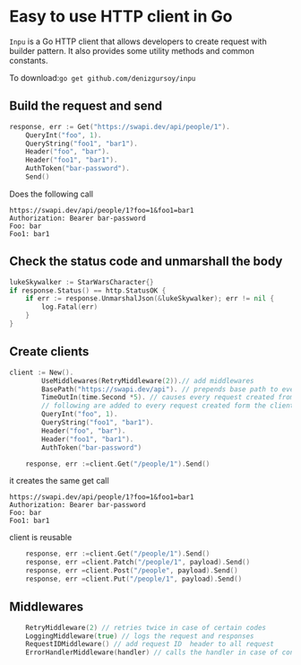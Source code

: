# Easy to use HTTP client in Go
`Inpu` is a Go HTTP client that allows developers to create request with builder pattern. It also 
provides some utility methods and common constants.

To download:`go get github.com/denizgursoy/inpu`

## Build the request and send
```go
response, err := Get("https://swapi.dev/api/people/1").
    QueryInt("foo", 1).
    QueryString("foo1", "bar1").
    Header("foo", "bar").
    Header("foo1", "bar1").
    AuthToken("bar-password").
    Send()
```
Does the following call
```
https://swapi.dev/api/people/1?foo=1&foo1=bar1 
Authorization: Bearer bar-password
Foo: bar
Foo1: bar1

```
## Check the status code and unmarshall the body
```go
lukeSkywalker := StarWarsCharacter{}
if response.Status() == http.StatusOK {
    if err := response.UnmarshalJson(&lukeSkywalker); err != nil {
        log.Fatal(err)
    }
}
```

## Create clients
```go
client := New().
		UseMiddlewares(RetryMiddleware(2)).// add middlewares
		BasePath("https://swapi.dev/api"). // prepends base path to every call uri
		TimeOutIn(time.Second *5). // causes every request created from the client to expire in the duration
		// following are added to every request created form the client
		QueryInt("foo", 1).
		QueryString("foo1", "bar1").
		Header("foo", "bar").
		Header("foo1", "bar1").
		AuthToken("bar-password")

	response, err :=client.Get("/people/1").Send()
```
it creates the same get call
```
https://swapi.dev/api/people/1?foo=1&foo1=bar1 
Authorization: Bearer bar-password
Foo: bar
Foo1: bar1

```
client is reusable
```go
	response, err :=client.Get("/people/1").Send()
	response, err =client.Patch("/people/1", payload).Send()
	response, err =client.Post("/people", payload).Send()
	response, err =client.Put("/people/1", payload).Send()
```
## Middlewares

```go
    RetryMiddleware(2) // retries twice in case of certain codes
    LoggingMiddleware(true) // logs the request and responses
    RequestIDMiddleware() // add request ID  header to all request
    ErrorHandlerMiddleware(handler) // calls the handler in case of connection error
```